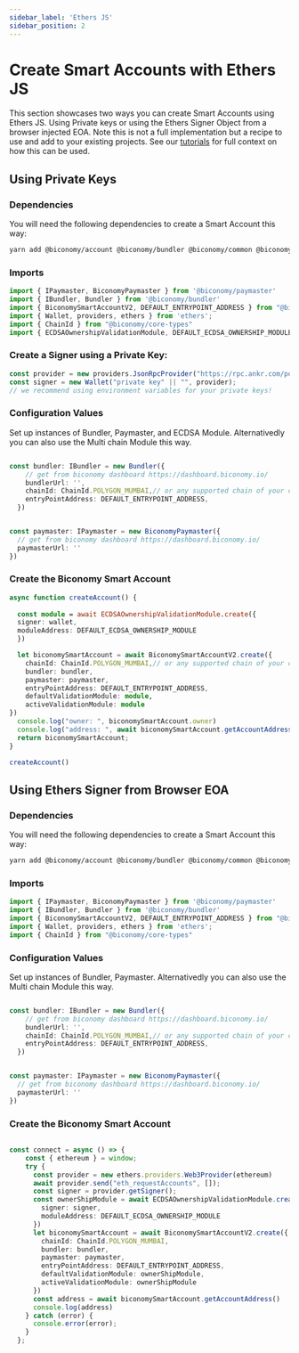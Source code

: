 ```yaml
---
sidebar_label: 'Ethers JS'
sidebar_position: 2
---
```


# Create Smart Accounts with Ethers JS

This section showcases two ways you can create Smart Accounts using Ethers JS. Using Private keys or using the Ethers Signer Object from a browser injected EOA. Note this is not a full implementation but a recipe to use and add to your existing projects. See our [tutorials](/category/tutorials) for full context on how this can be used. 

## Using Private Keys

### Dependencies

You will need the following dependencies to create a Smart Account this way:

```bash
yarn add @biconomy/account @biconomy/bundler @biconomy/common @biconomy/core-type @biconomy/modules @biconomy/paymaster ethers@5.7.2
```

### Imports

```typescript
import { IPaymaster, BiconomyPaymaster } from '@biconomy/paymaster'
import { IBundler, Bundler } from '@biconomy/bundler'
import { BiconomySmartAccountV2, DEFAULT_ENTRYPOINT_ADDRESS } from "@biconomy/account"
import { Wallet, providers, ethers } from 'ethers';
import { ChainId } from "@biconomy/core-types"
import { ECDSAOwnershipValidationModule, DEFAULT_ECDSA_OWNERSHIP_MODULE } from '@biconomy/modules'
```

### Create a Signer using a Private Key:

```typescript
const provider = new providers.JsonRpcProvider("https://rpc.ankr.com/polygon_mumbai")  // or any other rpc provider link
const signer = new Wallet("private key" || "", provider);
// we recommend using environment variables for your private keys!
```

### Configuration Values

Set up instances of Bundler, Paymaster, and ECDSA Module. Alternativedly you can also use the Multi chain Module this way.

```typescript

const bundler: IBundler = new Bundler({
    // get from biconomy dashboard https://dashboard.biconomy.io/
    bundlerUrl: '',     
    chainId: ChainId.POLYGON_MUMBAI,// or any supported chain of your choice
    entryPointAddress: DEFAULT_ENTRYPOINT_ADDRESS,
  })


const paymaster: IPaymaster = new BiconomyPaymaster({
  // get from biconomy dashboard https://dashboard.biconomy.io/
  paymasterUrl: '' 
})

```

### Create the Biconomy Smart Account

```typescript
async function createAccount() {
  
  const module = await ECDSAOwnershipValidationModule.create({
  signer: wallet,
  moduleAddress: DEFAULT_ECDSA_OWNERSHIP_MODULE
  })

  let biconomySmartAccount = await BiconomySmartAccountV2.create({
    chainId: ChainId.POLYGON_MUMBAI,// or any supported chain of your choice
    bundler: bundler,
    paymaster: paymaster, 
    entryPointAddress: DEFAULT_ENTRYPOINT_ADDRESS,
    defaultValidationModule: module,
    activeValidationModule: module
})
  console.log("owner: ", biconomySmartAccount.owner)
  console.log("address: ", await biconomySmartAccount.getAccountAddress())
  return biconomySmartAccount;
}

createAccount()
```

## Using Ethers Signer from Browser EOA

### Dependencies

You will need the following dependencies to create a Smart Account this way:

```bash
yarn add @biconomy/account @biconomy/bundler @biconomy/common @biconomy/core-type @biconomy/modules @biconomy/paymaster ethers@5.7.2
```
### Imports

```typescript
import { IPaymaster, BiconomyPaymaster } from '@biconomy/paymaster'
import { IBundler, Bundler } from '@biconomy/bundler'
import { BiconomySmartAccountV2, DEFAULT_ENTRYPOINT_ADDRESS } from "@biconomy/account"
import { Wallet, providers, ethers } from 'ethers';
import { ChainId } from "@biconomy/core-types"
```

### Configuration Values

Set up instances of Bundler, Paymaster. Alternativedly you can also use the Multi chain Module this way.

```typescript

const bundler: IBundler = new Bundler({
    // get from biconomy dashboard https://dashboard.biconomy.io/
    bundlerUrl: '',     
    chainId: ChainId.POLYGON_MUMBAI,// or any supported chain of your choice
    entryPointAddress: DEFAULT_ENTRYPOINT_ADDRESS,
  })


const paymaster: IPaymaster = new BiconomyPaymaster({
  // get from biconomy dashboard https://dashboard.biconomy.io/
  paymasterUrl: '' 
})

```

### Create the Biconomy Smart Account

```typescript

const connect = async () => {
    const { ethereum } = window;
    try {
      const provider = new ethers.providers.Web3Provider(ethereum)
      await provider.send("eth_requestAccounts", []);
      const signer = provider.getSigner();
      const ownerShipModule = await ECDSAOwnershipValidationModule.create({
        signer: signer,
        moduleAddress: DEFAULT_ECDSA_OWNERSHIP_MODULE
      })
      let biconomySmartAccount = await BiconomySmartAccountV2.create({
        chainId: ChainId.POLYGON_MUMBAI,
        bundler: bundler,
        paymaster: paymaster,
        entryPointAddress: DEFAULT_ENTRYPOINT_ADDRESS,
        defaultValidationModule: ownerShipModule,
        activeValidationModule: ownerShipModule
      })
      const address = await biconomySmartAccount.getAccountAddress()
      console.log(address)
    } catch (error) {
      console.error(error);
    }
  };

```